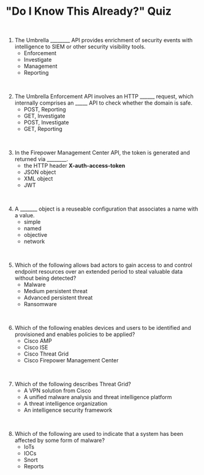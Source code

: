 # "Do I Know This Already?" Quiz

&nbsp;

1.  The Umbrella ________ API provides enrichment of security events with intelligence to SIEM or other security visibility tools.
    -   Enforcement
    -   Investigate
    -   Management
    -   Reporting

&nbsp;

2.  The Umbrella Enforcement API involves an HTTP ______ request, which internally comprises an _____ API to check whether the domain is safe.
    -   POST, Reporting
    -   GET, Investigate
    -   POST, Investigate
    -   GET, Reporting

&nbsp;

3.  In the Firepower Management Center API, the token is generated and returned via ________.
    -   the HTTP header **X-auth-access-token**
    -   JSON object
    -   XML object
    -   JWT

&nbsp;

4.  A _______ object is a reuseable configuration that associates a name with a value.
    -   simple
    -   named
    -   objective
    -   network

&nbsp;

5.  Which of the following allows bad actors to gain access to and control endpoint resources over an extended period to steal valuable data without being detected?
    -   Malware
    -   Medium persistent threat
    -   Advanced persistent threat
    -   Ransomware

&nbsp;

6.  Which of the following enables devices and users to be identified and provisioned and enables policies to be applied?
    -   Cisco AMP
    -   Cisco ISE
    -   Cisco Threat Grid
    -   Cisco Firepower Management Center

&nbsp;

7.  Which of the following describes Threat Grid?
    -   A VPN solution from Cisco
    -   A unified malware analysis and threat intelligence platform
    -   A threat intelligence organization
    -   An intelligence security framework

&nbsp;

8.  Which of the following are used to indicate that a system has been affected by some form of malware?
    -   IoTs
    -   IOCs
    -   Snort
    -   Reports

